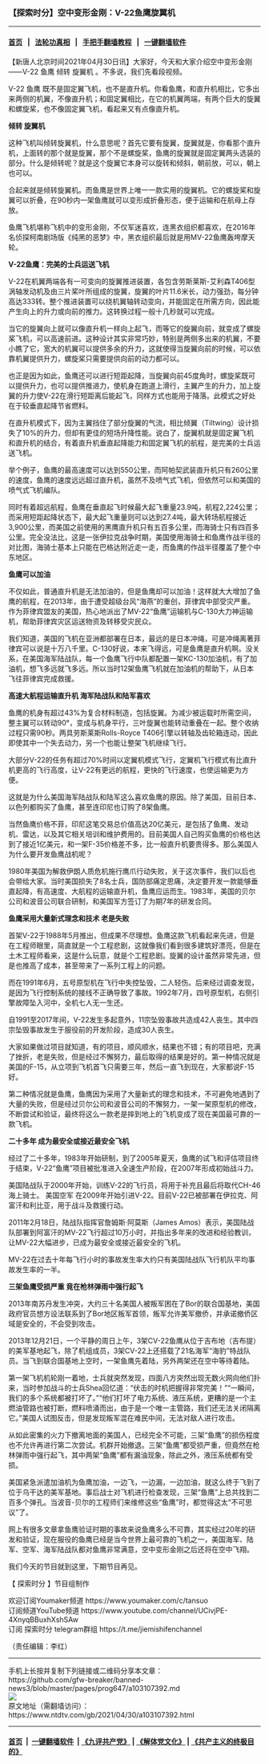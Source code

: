 ### 【探索时分】空中变形金刚：V-22鱼鹰旋翼机
------------------------

#### [首页](https://github.com/gfw-breaker/banned-news3/blob/master/README.md) &nbsp;&nbsp;|&nbsp;&nbsp; [法轮功真相](https://github.com/begood0513/basic/blob/master/README.md)  &nbsp;&nbsp;|&nbsp;&nbsp; [手把手翻墙教程](https://github.com/gfw-breaker/guides/wiki)  &nbsp;&nbsp;|&nbsp;&nbsp; [一键翻墙软件](https://github.com/gfw-breaker/nogfw/blob/master/README.md)  



<div><div class="post_content" itemprop="articleBody">
 <p>
  【新唐人北京时间2021年04月30日讯】大家好，今天和大家介绍空中变形金刚——V-22
  <ok href="https://www.ntdtv.com/gb/鱼鹰.htm">
   鱼鹰
  </ok>
  倾转
  <ok href="https://www.ntdtv.com/gb/旋翼机.htm">
   旋翼机
  </ok>
  。不多说，我们先看段视频。
 </p>
 <p>
  V-22
  <ok href="https://www.ntdtv.com/gb/鱼鹰.htm">
   鱼鹰
  </ok>
  既不是固定翼飞机，也不是直升机。你看鱼鹰，和直升机相比，它多出来两侧的机翼，不像直升机；和固定翼相比，在它的机翼两端，有两个巨大的旋翼和螺旋桨，也不像固定翼飞机，看起来又有点像直升机。
 </p>
 <p>
  <strong>
   倾转
   <ok href="https://www.ntdtv.com/gb/旋翼机.htm">
    旋翼机
   </ok>
  </strong>
 </p>
 <p>
  这种飞机叫倾转旋翼机，什么意思呢？首先它要有旋翼，旋翼就是，你看那个直升机，上面转的那个就是旋翼，那个不是螺旋桨，鱼鹰的旋翼就是固定翼两头选装的部分。什么是倾转呢？就是这个旋翼它本身可以旋转和倾斜，朝前放，可以，朝上也可以。
 </p>
 <p>
  合起来就是倾转旋翼机。而鱼鹰是世界上唯一一款实用的旋翼机。它的螺旋桨和旋翼可以折叠，在90秒内一架鱼鹰就可以变形成折叠形态，便于运输和在航母上存放。
 </p>
 <p>
  鱼鹰飞机堪称飞机中的变形金刚，不仅军迷喜欢，连黑衣组织都喜欢，在2016年名侦探柯南剧场版《纯黑的恶梦》中，黑衣组织最后就是用MV-22鱼鹰轰垮摩天轮。
 </p>
 <p>
  <strong>
   V-22鱼鹰：完美的士兵运送飞机
  </strong>
 </p>
 <p>
  V-22在机翼两端各有一可变向的旋翼推进装置，各包含劳斯莱斯-艾利森T406型涡轴发动机及由三片桨叶所组成的旋翼，旋翼的叶片11.6米长，动力强劲，每分钟高达333转。整个推进装置可以绕机翼轴转动变向，并能固定在所需方向，因此能产生向上的升力或向前的推力。这转换过程一般十几秒就可以完成。
 </p>
 <p>
  当它的旋翼向上就可以像直升机一样向上起飞，而等它的旋翼向前，就变成了螺旋桨飞机，可以高速前进。这种设计其实非常巧妙，特别是两侧多出来的机翼，不要小瞧了它，宽大的机翼可以提供多余的升力，这就使得当旋翼向前的时候，可以依靠机翼提供升力，螺旋桨只需要提供向前的动力都可以。
 </p>
 <p>
  也正是因为如此，鱼鹰还可以进行短距起降，当旋翼向前45度角时，螺旋桨既可以提供升力，也可以提供推进力，使机身在跑道上滑行，主翼产生的升力，加上旋翼的升力使V-22在滑行短距离后能起飞，同样方式也能用于降落。此模式之好处在于较垂直起降节省燃料。
 </p>
 <p>
  在直升机模式下，因为主翼挡住了部分旋翼的气流，相比倾翼（Tiltwing）设计损失了10%的升力，但却有更佳的短场升降性能。说白了，旋翼机就是固定翼飞机和直升机的结合，有着直升机垂直起降能力和固定翼飞机的航程，是完美的士兵运送飞机。
 </p>
 <p>
  举个例子，鱼鹰的最高速度可以达到550公里，而阿帕契武装直升机只有260公里的速度，鱼鹰的速度远远超过直升机，虽然不及喷气式飞机，但依然可以和美国的喷气式飞机编队。
 </p>
 <p>
  同时有着超远航程，鱼鹰在垂直起飞时候最大起飞重量23.9吨，航程2,224公里；而采用短距起降状态下，最大起飞重量则可以达到27.4吨，最大转场航程接近3,900公里，而美国之前使用的黑鹰直升机只有五百多公里，而海骑士只有四百多公里。完全没法比，这是一张伊拉克战争时期，美国使用海骑士和鱼鹰作战半径的对比图，海骑士基本上只能在巴格达附近走一走，而鱼鹰的作战半径覆盖了整个中东地区。
 </p>
 <p>
  <strong>
   鱼鹰可以加油
  </strong>
 </p>
 <p>
  不仅如此，普通直升机是无法加油的，但是鱼鹰却可以加油！这样就大大增加了鱼鹰的航程，在2013年，由于遭受超级台风“海燕”的重创，菲律宾中部受灾严重。作为菲律宾盟友的美国，热心地派出了MV-22“鱼鹰”运输机与C-130大力神运输机，帮助菲律宾灾区运送物资及转移受灾民众。
 </p>
 <p>
  我们知道，美国的飞机在亚洲都部署在日本，最远的是日本冲绳，可是冲绳离著菲律宾可以说是十万八千里。C-130好说，本来飞得远，可是鱼鹰是直升机啊。没关系，在美国海军陆战队，每一个鱼鹰飞行中队都配置一架KC-130加油机，有了加油机，想飞多远就飞多远。所以当时12架鱼鹰飞机就在加油机的帮助下，从日本飞往菲律宾完成救援。
 </p>
 <p>
  <strong>
   高速大航程运输直升机 海军陆战队和陆军喜欢
  </strong>
 </p>
 <p>
  鱼鹰的机身有超过43%为复合材料制造，包括旋翼。为减少被运载时所需空间，整主翼可以转动90°，变成与机身平行，三叶旋翼也能转动重叠在一起。整个收纳过程只需90秒。两具劳斯莱斯Rolls-Royce T406引擎以转轴及齿轮箱连动，因此即使其中一个失去动力，另一个也能让整架飞机继续飞行。
 </p>
 <p>
  大部分V-22的任务有超过70%时间以定翼机模式飞行，定翼机飞行模式有比直升机更高的飞行高度，让V-22有更远的航程，更快的飞行速度，也使运输更为方便。
 </p>
 <p>
  这就是为什么美国海军陆战队和陆军这么喜欢鱼鹰的原因。除了美国，目前日本、以色列都购买了鱼鹰，甚至连印尼也订购了8架鱼鹰。
 </p>
 <p>
  当然鱼鹰价格不菲，印尼这笔交易总价值高达20亿美元，是包括了鱼鹰、发动机、雷达，以及其它相关培训和维护费用的。目前美国人自己购买鱼鹰的价格也达到了接近1亿美元，和一架F-35价格差不多，比一般直升机要贵得多。那么美国人为什么要开发鱼鹰战机呢？
 </p>
 <p>
  1980年美国为解救伊朗人质危机施行鹰爪行动失败，关于这次事件，我们以后也会带给大家。当时美国损失了8名士兵，国防部痛定思痛，决定要开发一款能够垂直起降，有高速度、大航程的运输直升机，鱼鹰应运而生。1983年，美国的贝尔公司和波音公司联合研制，和美国军方签订了为期7年的研发合同。
 </p>
 <p>
 </p>
 <p>
  <strong>
   鱼鹰采用大量新式理念和技术 老是失败
  </strong>
 </p>
 <p>
  首架V-22于1988年5月推出，但成果不尽理想。鱼鹰这款飞机看起来先进，但是在工程师眼里，简直就是一个工程悲剧，这就像我们看到很多建筑好漂亮，但是在土木工程师看来，这是什么玩意，就是个工程悲剧。旋翼的设计虽然非常先进，但是也推高了成本，甚至带来了一系列工程上的问题。
 </p>
 <p>
  而在1991年6月，五号原型机在飞行中失控坠毁，二人轻伤。后来经过调查发现，是因为飞行控制系统的接线不正确导致了事故。1992年7月，四号原型机，右侧引擎故障坠入河中，全机七人无一生还。
 </p>
 <p>
  自1991至2017年间，V-22发生多起意外，11宗坠毁事故共造成42人丧生。其中四宗坠毁事故发生于服役前的开发阶段，造成30人丧生。
 </p>
 <p>
  大家如果做过项目就知道，有的项目，顺风顺水，结果也不错；有的项目吧，充满了挫折，老是失败，但是经过不懈努力，最后取得的结果是好的。第一种情况就是美国的F-15，从立项到飞机首飞只需要三年，然后一直飞到现在，大家都说F-15好。
 </p>
 <p>
  第二种情况就是鱼鹰，鱼鹰因为采用了大量新式的理念和技术，不可避免地遇到了大量的失败，但是经过贝尔公司和波音公司的不懈努力，一架一架原型机的修改，不断尝试和验证，最终将这么一款老是摔到地上的飞机变成了现在美国最可靠的一款飞机。
 </p>
 <p>
  <strong>
   二十多年 成为最安全或接近最安全飞机
  </strong>
 </p>
 <p>
  经过了二十多年，1983年开始研制，到了2005年夏天，鱼鹰的试飞和评估项目终于结束，V-22“鱼鹰”项目被批准进入全速生产阶段，在2007年形成初始战斗力。
 </p>
 <p>
  美国陆战队于2000年开始，训练V-22的飞行员，将用于补充且最后将取代CH-46海上骑士。
  <ok href="https://www.ntdtv.com/gb/美国空军.htm">
   美国空军
  </ok>
  在2009年开始引进V-22。目前V-22已被部署在伊拉克、阿富汗和利比亚，用于战斗及救援行动。
 </p>
 <p>
  2011年2月18日，陆战队指挥官詹姆斯·阿莫斯（James Amos）表示，美国陆战队部署到阿富汗的MV-22飞行超过10万小时，并指出多年来的改进和经验教训，让MV-22大幅进步，已成为最安全或接近最安全的飞机。
 </p>
 <p>
  MV-22在过去十年每飞行小时的事故发生率大约只有美国陆战队飞行机队平均事故发生率的一半。
 </p>
 <p>
  <strong>
   三架鱼鹰受损严重 竟在枪林弹雨中强行起飞
  </strong>
 </p>
 <p>
  2013年南苏丹发生冲突，大约三十名美国人被叛军困在了Bor的联合国基地，美国政府官员想方设法联系到了Bor地区叛军首领，叛军允许美军撤侨，并承诺撤侨区域是安全的，不会受到攻击。
 </p>
 <p>
  2013年12月21日，一个平静的周日上午，3架CV-22鱼鹰从位于吉布地（吉布提）的美军基地起飞，除了机组成员，3架CV-22上还搭载了21名海军“海豹”特战队员。当飞到联合国基地上空时，一架鱼鹰先着陆，另外两架还在空中等待着陆。
 </p>
 <p>
  第一架飞机机轮刚一着地，士兵就突然发现，四面八方突然出现无数火网向他们扑来，当时参加战斗的士兵Shea回忆道：“伏击的时机把握得非常完美！”“一瞬间，我们的多个系统都被打坏了。”“他们打坏了电力系统、液压系统，更糟的是一个主燃油管路也被打断，燃料喷涌而出，由于是一个唯一主管路，我们还无法关闭隔离它。”美国人试图反击，但是发现叛军混在难民中间，无法对敌人进行攻击。
 </p>
 <p>
  从如此密集的火力下撤离地面的美国人，已经完全不可能，三架“鱼鹰”的损伤程度也不允许再进行第二次尝试。机群开始撤退。三架“鱼鹰”都受损严重，但竟然在枪林弹雨中强行起飞，其中两架“鱼鹰”都有漏油现象，除此之外，液压系统都有受损。
 </p>
 <p>
  美国紧急派遣加油机为鱼鹰加油，一边飞，一边漏，一边加油，就这么终于飞到了位于乌干达的美军基地。事后战士对飞机进行检查发现，三架“鱼鹰”上总共找到二百多个弹孔。当波音-贝尔的工程师们来维修这些“鱼鹰”时，都觉得这太“不可思议”了。
 </p>
 <p>
  网上有很多文章拿鱼鹰验证时期的事故来说鱼鹰多么不可靠，其实经过20年的研发和验证，现在服役的鱼鹰已经是当今世界上最可靠的飞机之一，美国海军、陆军、空军、海军陆战队都对鱼鹰非常满意，空中变形金刚之后还将在空中飞翔。
 </p>
 <p>
  我们今天的节目就到这里，下期节目再见。
 </p>
 <p>
  【
  <ok href="https://www.ntdtv.com/gb/探索时分.htm">
   探索时分
  </ok>
  】节目组制作
 </p>
 <p>
  欢迎订阅Youmaker频道
  <ok href="https://www.youmaker.com/c/tansuo​">
   https://www.youmaker.com/c/tansuo​
  </ok>
  <br/>
  订阅频道YouTube频道
  <ok href="https://www.youtube.com/channel/UCivjPE-4XnyqBBuxhXshSAw">
   https://www.youtube.com/channel/UCivjPE-4XnyqBBuxhXshSAw
  </ok>
  <br/>
  订阅
  <ok href="https://www.ntdtv.com/gb/探索时分.htm">
   探索时分
  </ok>
  telegram群组
  <ok href="https://t.me/jiemishifenchannel">
   https://t.me/jiemishifenchannel
  </ok>
 </p>
 <p>
  （责任编辑：李红）
 </p>
 <div class="single_ad">
 </div>
</div>
</div>
<hr/>
手机上长按并复制下列链接或二维码分享本文章：<br/>
https://github.com/gfw-breaker/banned-news3/blob/master/pages/prog647/a103107392.md <br/>
<a href='https://github.com/gfw-breaker/banned-news3/blob/master/pages/prog647/a103107392.md'><img src='https://github.com/gfw-breaker/banned-news3/blob/master/pages/prog647/a103107392.md.png'/></a> <br/>
原文地址（需翻墙访问）：https://www.ntdtv.com/gb/2021/04/30/a103107392.html


------------------------
#### [首页](https://github.com/gfw-breaker/banned-news3/blob/master/README.md) &nbsp;|&nbsp; [一键翻墙软件](https://github.com/gfw-breaker/nogfw/blob/master/README.md) &nbsp;| [《九评共产党》](https://github.com/gfw-breaker/9ping.md/blob/master/README.md#九评之一评共产党是什么) | [《解体党文化》](https://github.com/gfw-breaker/jtdwh.md/blob/master/README.md) | [《共产主义的终极目的》](https://github.com/gfw-breaker/gczydzjmd.md/blob/master/README.md)


<img src='http://gfw-breaker.win/banned-news3/pages/prog647/a103107392.md' width='0px' height='0px'/>